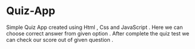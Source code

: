 # Quiz-App
Simple Quiz App created using Html , Css and JavaScript . Here we can choose correct answer  from given option . After complete the quiz test we can check our score out of given question .

